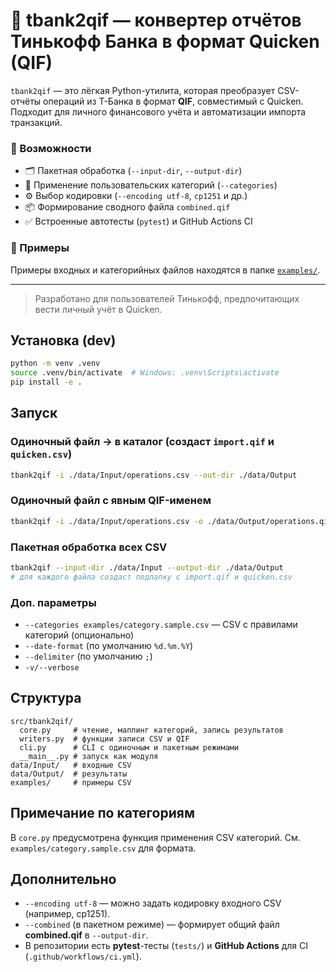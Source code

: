 # 🧾 tbank2qif — конвертер отчётов Тинькофф Банка в формат Quicken (QIF)

`tbank2qif` — это лёгкая Python-утилита, которая преобразует CSV-отчёты операций из Т-Банка в формат **QIF**, совместимый с Quicken.  
Подходит для личного финансового учёта и автоматизации импорта транзакций.

### 🚀 Возможности
- 🗂️ Пакетная обработка (`--input-dir`, `--output-dir`)
- 🧩 Применение пользовательских категорий (`--categories`)
- ⚙️ Выбор кодировки (`--encoding utf-8`, `cp1251` и др.)
- 📦 Формирование сводного файла `combined.qif`
- ✅ Встроенные автотесты (`pytest`) и GitHub Actions CI

### 📄 Примеры
Примеры входных и категорийных файлов находятся в папке [`examples/`](./examples).

---

> Разработано для пользователей Тинькофф, предпочитающих вести личный учёт в Quicken.

## Установка (dev)
```bash
python -m venv .venv
source .venv/bin/activate  # Windows: .venv\Scripts\activate
pip install -e .
```

## Запуск

### Одиночный файл → в каталог (создаст `import.qif` и `quicken.csv`)
```bash
tbank2qif -i ./data/Input/operations.csv --out-dir ./data/Output
```

### Одиночный файл c явным QIF-именем
```bash
tbank2qif -i ./data/Input/operations.csv -o ./data/Output/operations.qif
```

### Пакетная обработка всех CSV
```bash
tbank2qif --input-dir ./data/Input --output-dir ./data/Output
# для каждого файла создаст подпапку с import.qif и quicken.csv
```

### Доп. параметры
- `--categories examples/category.sample.csv` — CSV с правилами категорий (опционально)
- `--date-format` (по умолчанию `%d.%m.%Y`)
- `--delimiter` (по умолчанию `;`)
- `-v/--verbose`

## Структура
```
src/tbank2qif/
  core.py     # чтение, маппинг категорий, запись результатов
  writers.py  # функции записи CSV и QIF
  cli.py      # CLI с одиночным и пакетным режимами
  __main__.py # запуск как модуля
data/Input/   # входные CSV
data/Output/  # результаты
examples/     # примеры CSV
```

## Примечание по категориям
В `core.py` предусмотрена функция применения CSV категорий. См. `examples/category.sample.csv` для формата.

## Дополнительно
- `--encoding utf-8` — можно задать кодировку входного CSV (например, cp1251).
- `--combined` (в пакетном режиме) — формирует общий файл **combined.qif** в `--output-dir`.
- В репозитории есть **pytest**-тесты (`tests/`) и **GitHub Actions** для CI (`.github/workflows/ci.yml`).
